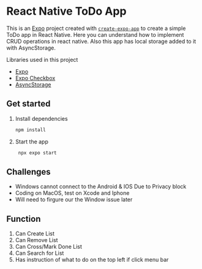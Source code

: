 # React Native ToDo App

This is an [Expo](https://expo.dev) project created with [`create-expo-app`](https://www.npmjs.com/package/create-expo-app) to create a simple ToDo app in React Native. Here you can understand how to implement CRUD operations in react native. Also this app has local storage added to it with AsyncStorage. 

Libraries used in this project

- [Expo](https://expo.dev)
- [Expo Checkbox](https://docs.expo.dev/versions/latest/sdk/checkbox/)
- [AsyncStorage](https://docs.expo.dev/versions/latest/sdk/async-storage/)


## Get started

1. Install dependencies

   ```bash
   npm install
   ```

2. Start the app

   ```bash
    npx expo start
   ```

## Challenges
* Windows cannot connect to the Android & IOS Due to Privacy block
* Coding on MacOS, test on Xcode and Iphone
* Will need to firgure our the Window issue later

## Function
1. Can Create List
2. Can Remove List
3. Can Cross/Mark Done List 
4. Can Search for List
5. Has instruction of what to do on the top left if click menu bar
